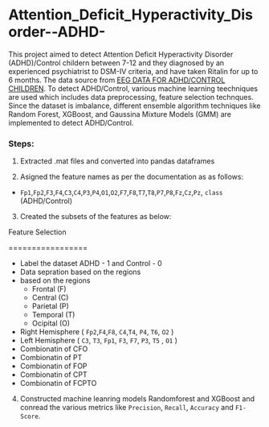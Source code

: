 # Attention_Deficit_Hyperactivity_Disorder--ADHD-

This project aimed to detect Attention Deficit Hyperactivity Disorder (ADHD)/Control childern between 7-12 and they diagnosed by an experienced psychiatrist to DSM-IV criteria, and have taken Ritalin for up to 6 months. The data source from [EEG DATA FOR ADHD/CONTROL CHILDREN](https://ieee-dataport.org/open-access/eeg-data-adhd-control-children). To detect ADHD/Control, various machine learning teechniques are used which includes data preprocessing, feature selection technques. Since the dataset is imbalance, different ensemble algorithm techniques like Random Forest, XGBoost, and Gaussina Mixture Models (GMM) are implemented to detect ADHD/Control.

### Steps:
1. Extracted .mat files and converted into pandas dataframes

2. Asigned the feature names as per the documentation as as follows:
  - `Fp1`,`Fp2`,`F3`,`F4`,`C3`,`C4`,`P3`,`P4`,`O1`,`O2`,`F7`,`F8`,`T7`,`T8`,`P7`,`P8`,`Fz`,`Cz`,`Pz`, `class` (ADHD/Control)
  
3. Created the subsets of the features as below:

Feature Selection

=================

- Label the dataset ADHD - 1 and Control - 0
- Data sepration based on the regions
- based on the regions
    - Frontal (F)
    - Central (C)
    - Parietal (P)
    - Temporal (T)
    - Ocipital (O)
- Right Hemisphere ( `Fp2`,`F4`,`F8`, `C4`,`T4`, `P4`, `T6`, `O2` )
- Left Hemisphere ( `C3`, `T3`, `Fp1`, `F3`, `F7`, `P3`, `T5` , `O1` )
- Combionatin of CFO
- Combionatin of PT
- Combionatin of FOP
- Combionatin of CPT
- Combionatin of FCPTO

4. Constructed machine leanring models Randomforest and XGBoost and conread the various metrics like `Precision`, `Recall`, `Accuracy` and `F1-Score`.
